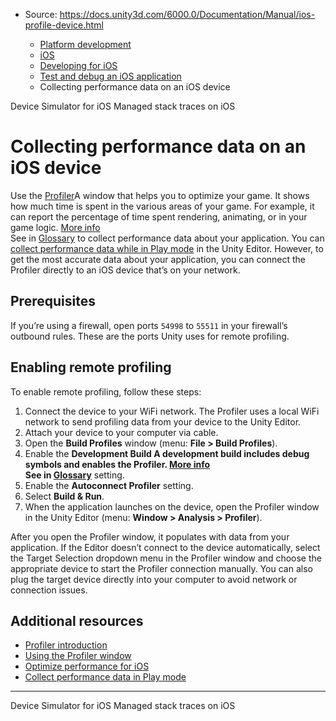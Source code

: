 * Source: https://docs.unity3d.com/6000.0/Documentation/Manual/ios-profile-device.html

  * [Platform development ](https://docs.unity3d.com/6000.0/Documentation/Manual/PlatformSpecific.html)
  * [iOS](https://docs.unity3d.com/6000.0/Documentation/Manual/iphone.html)
  * [Developing for iOS](https://docs.unity3d.com/6000.0/Documentation/Manual/ios-developing.html)
  * [Test and debug an iOS application](https://docs.unity3d.com/6000.0/Documentation/Manual/ios-testing-and-debugging.html)
  * Collecting performance data on an iOS device


[](https://docs.unity3d.com/6000.0/Documentation/Manual/ios-device-simulator.html)
Device Simulator for iOS
[](https://docs.unity3d.com/6000.0/Documentation/Manual/iOSManagedStackTraces.html)
Managed stack traces on iOS
# Collecting performance data on an iOS device
Use the [Profiler](https://docs.unity3d.com/6000.0/Documentation/Manual/profiler-introduction.html)A window that helps you to optimize your game. It shows how much time is spent in the various areas of your game. For example, it can report the percentage of time spent rendering, animating, or in your game logic. [More info](https://docs.unity3d.com/6000.0/Documentation/Manual/Profiler.html)  
See in [Glossary](https://docs.unity3d.com/6000.0/Documentation/Manual/Glossary.html#Profiler) to collect performance data about your application. You can [collect performance data while in Play mode](https://docs.unity3d.com/6000.0/Documentation/Manual/profiling-play-mode.html) in the Unity Editor. However, to get the most accurate data about your application, you can connect the Profiler directly to an iOS device that’s on your network.
## Prerequisites
If you’re using a firewall, open ports `54998` to `55511` in your firewall’s outbound rules. These are the ports Unity uses for remote profiling.
## Enabling remote profiling
To enable remote profiling, follow these steps:
  1. Connect the device to your WiFi network. The Profiler uses a local WiFi network to send profiling data from your device to the Unity Editor.
  2. Attach your device to your computer via cable.
  3. Open the **Build Profiles** window (menu: **File > Build Profiles**).
  4. Enable the ****Development Build** A development build includes debug symbols and enables the Profiler. [More info](https://docs.unity.com/devops/en/manual/build-target-configurations#Build_target_advanced_settings_overview)  
See in [Glossary](https://docs.unity3d.com/6000.0/Documentation/Manual/Glossary.html#DevelopmentBuild)** setting.
  5. Enable the **Autoconnect Profiler** setting.
  6. Select **Build & Run**.
  7. When the application launches on the device, open the Profiler window in the Unity Editor (menu: **Window > Analysis > Profiler**).


After you open the Profiler window, it populates with data from your application. If the Editor doesn’t connect to the device automatically, select the Target Selection dropdown menu in the Profiler window and choose the appropriate device to start the Profiler connection manually.
You can also plug the target device directly into your computer to avoid network or connection issues.
## Additional resources
  * [Profiler introduction](https://docs.unity3d.com/6000.0/Documentation/Manual/profiler-introduction.html)
  * [Using the Profiler window](https://docs.unity3d.com/6000.0/Documentation/Manual/ProfilerWindow.html)
  * [Optimize performance for iOS](https://docs.unity3d.com/6000.0/Documentation/Manual/iphone-performance.html)
  * [Collect performance data in Play mode](https://docs.unity3d.com/6000.0/Documentation/Manual/profiling-play-mode.html)


* * *
[](https://docs.unity3d.com/6000.0/Documentation/Manual/ios-device-simulator.html)
Device Simulator for iOS
[](https://docs.unity3d.com/6000.0/Documentation/Manual/iOSManagedStackTraces.html)
Managed stack traces on iOS
